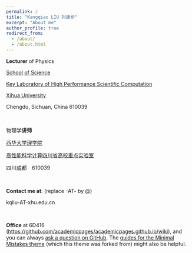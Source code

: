 ```yaml
---
permalink: /
title: "Kangqiao LIU 刘康桥"
excerpt: "About me"
author_profile: true
redirect_from: 
  - /about/
  - /about.html
---
```


**Lecturer** of Physics

[School of Science](http://english.xhu.edu.cn/_s69/58/7e/c3521a88190/page.psp)

[Key Laboratory of High Performance Scientific Computation](http://english.xhu.edu.cn/_s69/58/b5/c3522a88245/page.psp)

[Xihua University](http://english.xhu.edu.cn/main.psp)

Chengdu, Sichuan, China 610039

<br />

物理学**讲师**

[西华大学](http://www.xhu.edu.cn/)[理学院](http://lxy.xhu.edu.cn/)

[高性能科学计算四川省高校重点实验室](http://lxy.xhu.edu.cn/6e/ea/c8564a28394/page.htm)

四川成都　610039

<br />

**Contact me at**: (replace -AT- by @)

kqliu-AT-xhu.edu.cn

<br />

**Office** at 6D416
(https://github.com/academicpages/academicpages.github.io/wiki), and you can always [ask a question on GitHub](https://github.com/academicpages/academicpages.github.io/discussions). The [guides for the Minimal Mistakes theme](https://mmistakes.github.io/minimal-mistakes/docs/configuration/) (which this theme was forked from) might also be helpful.
